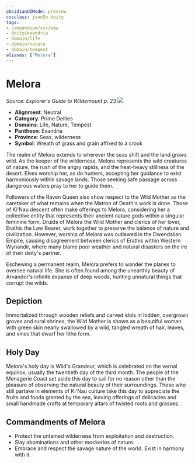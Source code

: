 ```yaml
---
obsidianUIMode: preview
cssclass: json5e-deity
tags:
- compendium/src/egw
- deity/exandria
- domain/life
- domain/nature
- domain/tempest
aliases: ["Melora"]
---
```

# Melora
*Source: Explorer's Guide to Wildemount p. 23* 
![](/compendium/deities/img/symbol-of-melora.png#symbol)

- **Alignment**: Neutral
- **Category**: Prime Deities
- **Domains**: Life, Nature, Tempest
- **Pantheon**: Exandria
- **Province**: Seas, wilderness
- **Symbol**: Wreath of grass and grain affixed to a crook

The realm of Melora extends to wherever the seas shift and the land grows wild. As the keeper of the wilderness, Melora represents the wild creatures of nature, the rush of the angry rapids, and the heat-heavy stillness of the desert. Elves worship her, as do hunters, accepting her guidance to exist harmoniously within savage lands. Those seeking safe passage across dangerous waters pray to her to guide them.

Followers of the Raven Queen also show respect to the Wild Mother as the caretaker of what remains when the Matron of Death's work is done. Those of Ki'Nau descent often make offerings to Melora, considering her a collective entity that represents their ancient nature gods within a singular feminine form. Druids of Melora the Wild Mother and clerics of her lover, Erathis the Law Bearer, work together to preserve the balance of nature and civilization. However, worship of Melora was outlawed in the Dwendalian Empire, causing disagreement between clerics of Erathis within Western Wynandir, where many blame poor weather and natural disasters on the ire of their deity's partner.

Eschewing a permanent realm, Melora prefers to wander the planes to oversee natural life. She is often found among the unearthly beauty of Arvandor's infinite expanse of deep woods, hunting unnatural things that corrupt the wilds.

## Depiction

Immortalized through wooden reliefs and carved idols in hidden, overgrown groves and rural shrines, the Wild Mother is shown as a beautiful woman with green skin nearly swallowed by a wild, tangled wreath of hair, leaves, and vines that dwarf her lithe form.

## Holy Day

Melora's holy day is Wild's Grandeur, which is celebrated on the vernal equinox, usually the twentieth day of the third month. The people of the Menagerie Coast set aside this day to sail for no reason other than the pleasure of observing the natural beauty of their surroundings. Those who still partake in elements of Ki'Nau culture take this day to appreciate the fruits and foods granted by the sea, leaving offerings of delicacies and small handmade crafts at temporary altars of twisted roots and grasses.

## Commandments of Melora

- Protect the untamed wilderness from exploitation and destruction.
- Slay abominations and other mockeries of nature.
- Embrace and respect the savage nature of the world. Exist in harmony with it.